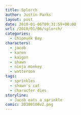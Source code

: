 ```yaml
---
title: Splorch
author: Justin Parks
layout: post
date: 2010-01-06T09:31:59+00:00
url: /2010/01/06/splorch/
categories:
  - Chipmunk Bay
characters:
  - jacob
  - karen
  - kaigon
  - shawn
  - ninja monkey
  - watterson
tags:
  - sprinkles
  - shawn's cat
  - character dies
storyline:
  - Jacob eats a sprinkle  
comic: 20100106v2.png  
---
```

